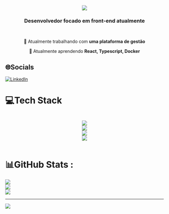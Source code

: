 <h1 align="center">
    <img src="https://readme-typing-svg.herokuapp.com/?font=Righteous&size=35&center=true&vCenter=true&width=500&height=70&duration=4000&lines=Olá!+👋;+Me+chamo+Vitor+Ramires!;" />
</h1>

<h3 align="center">Desenvolvedor focado em front-end atualmente</h3>

<br/>

<div align="center">

 🔭 Atualmente trabalhando com **uma plataforma de gestão**
 
 🌱 Atualmente aprendendo **React, Typescript, Docker**

 </div>
 

## 🌐Socials
[![LinkedIn](https://img.shields.io/badge/LinkedIn-%230077B5.svg?logo=linkedin&logoColor=white)](https://linkedin.com/in/https://www.linkedin.com/in/vitor-ramires-1a6b051bb/) 

# 💻Tech Stack
<br/>
<div align="center">
    <img src="https://skillicons.dev/icons?i=react,bootstrap,html,css" /><br>
    <img src="https://skillicons.dev/icons?i=github,figma,git,nodejs" /><br>
    <img src="https://skillicons.dev/icons?i=javascript,typescript,photoshop,figma" /><br>
    <img src="https://skillicons.dev/icons?i=vscode,docker" /><br>
</div>
<br/>

# 📊GitHub Stats :
![](https://github-readme-stats.vercel.app/api/top-langs/?username=VitorRamires&theme=radical&hide_border=false&include_all_commits=false&count_private=false&layout=compact)</br>
![](https://github-readme-stats.vercel.app/api?username=VitorRamires&theme=radical&hide_border=false&include_all_commits=false&count_private=false)</br>
![](https://github-readme-streak-stats.herokuapp.com/?user=VitorRamires&theme=radical&hide_border=false)<br/>

---
[![](https://visitcount.itsvg.in/api?id=VitorRamires&icon=0&color=0)](https://visitcount.itsvg.in)















